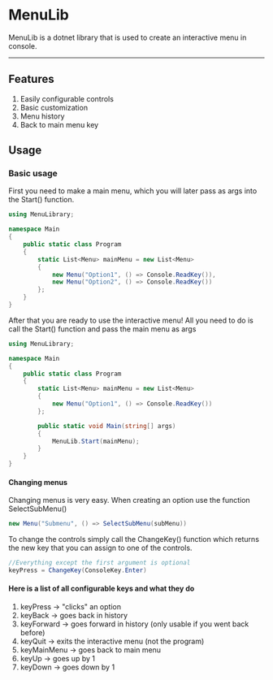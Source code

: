 # MenuLib
MenuLib is a dotnet library that is used to create an interactive menu in console.

---
## Features
1. Easily configurable controls
2. Basic customization
3. Menu history
4. Back to main menu key

## Usage

<h3>Basic usage</h3>

First you need to make a main menu, which you will later pass as args into the Start() function.

```C#
using MenuLibrary;

namespace Main
{
    public static class Program
    {
        static List<Menu> mainMenu = new List<Menu>
        {
            new Menu("Option1", () => Console.ReadKey()),
            new Menu("Option2", () => Console.ReadKey())
        };
    }
}
```

After that you are ready to use the interactive menu!
All you need to do is call the Start() function and pass the main menu as args

```C#
using MenuLibrary;

namespace Main
{
    public static class Program
    {
        static List<Menu> mainMenu = new List<Menu>
        {
            new Menu("Option1", () => Console.ReadKey())
        };

        public static void Main(string[] args)
        {
            MenuLib.Start(mainMenu);
        }
    }
}
```

<h4>Changing menus</h4>

Changing menus is very easy. When creating an option use the function SelectSubMenu()

```C#
new Menu("Submenu", () => SelectSubMenu(subMenu))
```

To change the controls simply call the ChangeKey() function which returns the new key that you can assign to one of the controls.

```C#
//Everything except the first argument is optional
keyPress = ChangeKey(ConsoleKey.Enter)
```

<h4> Here is a list of all configurable keys and what they do </h4>

1. keyPress -> "clicks" an option
2. keyBack -> goes back in history
3. keyForward -> goes forward in history (only usable if you went back before)
4. keyQuit -> exits the interactive menu (not the program)
5. keyMainMenu -> goes back to main menu
6. keyUp -> goes up by 1
7. keyDown -> goes down by 1
